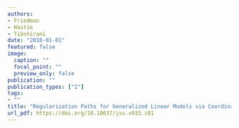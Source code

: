 ```yaml
---
authors:
- Friedman
- Hastie
- Tibshirani
date: "2010-01-01"
featured: false
image:
  caption: ""
  focal_point: ""
  preview_only: false
publication: ""
publication_types: ["2"]
tags:
- ""
title: "Regularization Paths for Generalized Linear Models via Coordinate Descent"
url_pdf: https://doi.org/10.18637/jss.v033.i01
---
```

